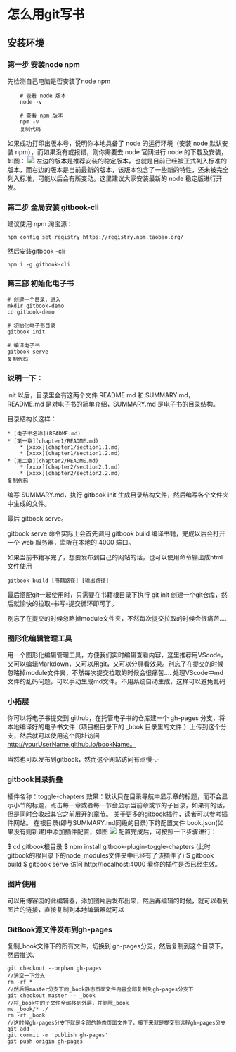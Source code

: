 # 怎么用git写书

## 安装环境

### 第一步 安装node npm

先检测自己电脑是否安装了node npm
```
    # 查看 node 版本
    node -v
     
    # 查看 npm 版本
    npm -v
    复制代码
```
如果成功打印出版本号，说明你本地具备了 node 的运行环境（安装 node 默认安装 npm），而如果没有或报错，则你需要去 node 官网进行 node 的下载及安装，如图：
![](https://img2018.cnblogs.com/blog/1237308/201908/1237308-20190811125923373-429502624.png)
左边的版本是推荐安装的稳定版本，也就是目前已经被正式列入标准的版本，而右边的版本是当前最新的版本，该版本包含了一些新的特性，还未被完全列入标准，可能以后会有所变动。这里建议大家安装最新的 node 稳定版进行开发。


###  第二步 全局安装 gitbook-cli
建议使用 npm 淘宝源：
```
npm config set registry https://registry.npm.taobao.org/

```
然后安装gitbook -cli
```
npm i -g gitbook-cli
```

### 第三部 初始化电子书
```
# 创建一个目录，进入
mkdir gitbook-demo
cd gitbook-demo
 
# 初始化电子书目录
gitbook init 
 
# 编译电子书
gitbook serve 
复制代码
```

### 说明一下：

init 以后，目录里会有这两个文件 README.md 和 SUMMARY.md，README.md 是对电子书的简单介绍，SUMMARY.md 是电子书的目录结构。

目录结构长这样：
```
* [电子书名称](README.md)
* [第一章](chapter1/README.md)
    * [xxxx](chapter1/section1.1.md)
    * [xxxx](chapter1/section1.2.md)
* [第二章](chapter2/README.md)
    * [xxxx](chapter2/section2.1.md)
    * [xxxx](chapter2/section2.2.md)
复制代码
```
编写 SUMMARY.md，执行 gitbook init 生成目录结构文件，然后编写各个文件夹中生成的文件。

最后 gitbook serve。

gitbook serve 命令实际上会首先调用 gitbook build 编译书籍，完成以后会打开一个 web 服务器，监听在本地的 4000 端口。

如果当前书籍写完了，想要发布到自己的网站的话，也可以使用命令输出成html文件使用
```
gitbook build [书籍路径] [输出路径]
```

最后搭配git一起使用时，只需要在书籍根目录下执行
git init
创建一个git仓库，然后就愉快的拉取-书写-提交循环即可了。

别忘了在提交的时候忽略掉module文件夹，不然每次提交拉取的时候会很痛苦....

### 图形化编辑管理工具

用一个图形化编辑管理工具，方便我们实时编辑查看内容，这里推荐用VScode，又可以编辑Markdown，又可以用git，又可以分屏看效果。别忘了在提交的时候忽略掉module文件夹，不然每次提交拉取的时候会很痛苦....
处理VScode中md文件的乱码问题，可以手动生成md文件。不用系统自动生成，这样可以避免乱码

### 小拓展
你可以将电子书提交到 github，在托管电子书的仓库建一个 gh-pages 分支，将本地编译好的电子书文件（项目根目录下的 _book 目录里的文件 ）上传到这个分支，然后就可以使用这个网址访问 http://yourUserName.github.io/bookName。

当然也可以发布到gitbook，然而这个网站访问有点慢-.-

### gitbook目录折叠
插件名称：toggle-chapters
效果：默认只在目录导航中显示章的标题，而不会显示小节的标题，点击每一章或者每一节会显示当前章或节的子目录，如果有的话，但是同时会收起其它之前展开的章节。
关于更多的gitbook插件，读者可以参考插件网站。
在根目录(即与SUMMARY.md同级的目录)下的配置文件 book.json(如果没有则新建)中添加插件配置，如图
![](https://img2018.cnblogs.com/blog/1237308/201908/1237308-20190811141006691-1326724723.png)
配置完成后，可按照一下步骤进行：

$ cd gitbook根目录
$ npm install gitbook-plugin-toggle-chapters (此时gitbook的根目录下的node_modules文件夹中已经有了该插件了)
$ gitbook build
$ gitbook serve
访问 http://localhost:4000 看你的插件是否已经生效。

### 图片使用
可以用博客园的此编辑器，添加图片后发布出来，然后再编辑的时候，就可以看到图片的链接，直接复制到本地编辑器就可以

### GitBook源文件发布到gh-pages
复制_book文件下的所有文件，切换到 gh-pages分支，然后复制到这个目录下，然后推送、
```
git checkout --orphan gh-pages
//清空一下分支
rm -rf *
//然后将master分支下的_book静态页面文件内容全部复制到gh-pages分支下
git checkout master -- _book
//将_book中的子文件全部移到外层，并删除_book
mv _book/* ./
rm -rf _book
//这时候gh-pages分支下就是全部的静态页面文件了，接下来就是提交到远程gh-pages分支
git add .
git commit -m 'publish gh-pages'
git push origin gh-pages
```